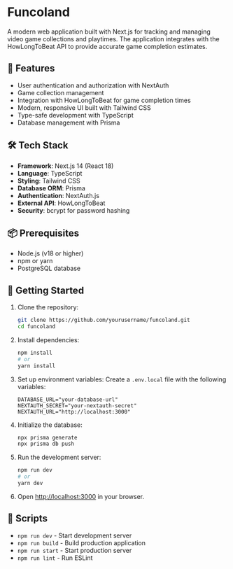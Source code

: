 # Funcoland

A modern web application built with Next.js for tracking and managing video game collections and playtimes. The application integrates with the HowLongToBeat API to provide accurate game completion estimates.

## 🚀 Features

- User authentication and authorization with NextAuth
- Game collection management
- Integration with HowLongToBeat for game completion times
- Modern, responsive UI built with Tailwind CSS
- Type-safe development with TypeScript
- Database management with Prisma

## 🛠️ Tech Stack

- **Framework**: Next.js 14 (React 18)
- **Language**: TypeScript
- **Styling**: Tailwind CSS
- **Database ORM**: Prisma
- **Authentication**: NextAuth.js
- **External API**: HowLongToBeat
- **Security**: bcrypt for password hashing

## 📦 Prerequisites

- Node.js (v18 or higher)
- npm or yarn
- PostgreSQL database

## 🚀 Getting Started

1. Clone the repository:
   ```bash
   git clone https://github.com/yourusername/funcoland.git
   cd funcoland
   ```

2. Install dependencies:
   ```bash
   npm install
   # or
   yarn install
   ```

3. Set up environment variables:
   Create a `.env.local` file with the following variables:
   ```
   DATABASE_URL="your-database-url"
   NEXTAUTH_SECRET="your-nextauth-secret"
   NEXTAUTH_URL="http://localhost:3000"
   ```

4. Initialize the database:
   ```bash
   npx prisma generate
   npx prisma db push
   ```

5. Run the development server:
   ```bash
   npm run dev
   # or
   yarn dev
   ```

6. Open [http://localhost:3000](http://localhost:3000) in your browser.

## 🔧 Scripts

- `npm run dev` - Start development server
- `npm run build` - Build production application
- `npm run start` - Start production server
- `npm run lint` - Run ESLint
